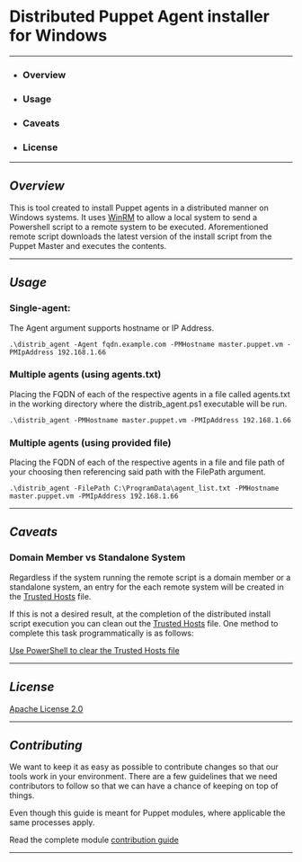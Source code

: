 # Distributed Puppet Agent installer for Windows

---
* ### Overview
* ### Usage
* ### Caveats
* ### License
---

## _Overview_


This is tool created to install Puppet agents in a distributed manner on Windows systems.  It uses [WinRM](https://msdn.microsoft.com/en-us/library/aa384426.aspx) to allow a local system to send a Powershell script to a remote system to be executed.  Aforementioned remote script downloads the latest version of the install script from the Puppet Master and executes the contents.

---

## _Usage_

### Single-agent:
The Agent argument supports hostname or IP Address.

    .\distrib_agent -Agent fqdn.example.com -PMHostname master.puppet.vm -PMIpAddress 192.168.1.66

### Multiple agents (using agents.txt)
Placing the FQDN of each of the respective agents in a file called agents.txt in the working directory where the distrib_agent.ps1 executable will be run.

    .\distrib_agent -PMHostname master.puppet.vm -PMIpAddress 192.168.1.66

### Multiple agents (using provided file)
Placing the FQDN of each of the respective agents in a file and file path of your choosing then referencing said path with the FilePath argument.

    .\distrib_agent -FilePath C:\ProgramData\agent_list.txt -PMHostname master.puppet.vm -PMIpAddress 192.168.1.66

---

## _Caveats_

### Domain Member vs Standalone System
Regardless if the system running the remote script is a domain member or a standalone system, an entry for the each remote system will be created in the [Trusted Hosts](https://msdn.microsoft.com/en-us/library/aa384372.aspx) file.

If this is not a desired result, at the completion of the distributed install script execution you can clean out the [Trusted Hosts](https://msdn.microsoft.com/en-us/library/aa384372.aspx) file.  One method to complete this task programmatically is as follows:

[Use PowerShell to clear the Trusted Hosts file](https://blogs.technet.microsoft.com/heyscriptingguy/2013/11/29/powertip-use-powershell-to-clear-the-trusted-hosts-file/)

---

## _License_

[Apache License 2.0](http://www.apache.org/licenses/LICENSE-2.0.txt)

---

## _Contributing_

We want to keep it as easy as possible to contribute changes so that our tools work in your environment. There are a few guidelines that we need contributors to follow so that we can have a chance of keeping on top of things.

Even though this guide is meant for Puppet modules, where applicable the same processes apply.

Read the complete module [contribution guide](https://docs.puppetlabs.com/forge/contributing.html)

---
